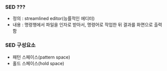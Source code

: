 
### SED ???
- 정의 : streamlined editor(능률적인 에디터)   
- 내용 : 명령행에서 파일을 인자로 받아서, 명령어로 작업한 뒤 결과를 화면으로 출력함

### SED 구성요소
- 패턴 스페이스(pattern space)
- 홀드 스페이스(hold space)
